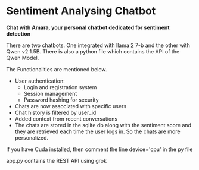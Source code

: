 # Sentiment Analysing Chatbot
**Chat with Amara, your personal chatbot dedicated for sentiment detection**

There are two chatbots. One integrated with llama 2 7-b and the other with Qwen v2 1.5B.
There is also a python file which contains the API of the Qwen Model.

The Functionalities are mentioned below.

* User authentication:
  * Login and registration system
  * Session management
  * Password hashing for security
* Chats are now associated with specific users
* Chat history is filtered by user_id
* Added context from recent conversations
* The chats are stored in the sqlite db along with the sentiment score and they are retrieved each time the user logs in. So the chats are more personalized.

If you have Cuda installed, then comment the line  device='cpu' in the py file

app.py contains the REST API using grok
